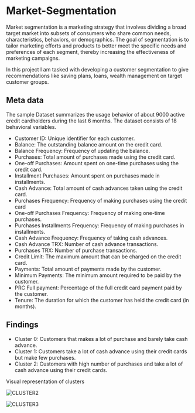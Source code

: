 # Market-Segmentation
Market segmentation is a marketing strategy that involves dividing a broad target market into subsets of consumers who share common needs, characteristics, behaviors, or demographics. The goal of segmentation is to tailor marketing efforts and products to better meet the specific needs and preferences of each segment, thereby increasing the effectiveness of marketing campaigns.

In this project I am tasked with developing a customer segmentation to give recommendations like saving plans, loans, wealth management on target customer groups.

## Meta data

The sample Dataset summarizes the usage behavior of about 9000 active credit cardholders during the last 6 months. The dataset consists of 18 behavioral variables.
- Customer ID: Unique identifier for each customer.
- Balance: The outstanding balance amount on the credit card.
- Balance Frequency: Frequency of updating the balance.
- Purchases: Total amount of purchases made using the credit card.
- One-off Purchases: Amount spent on one-time purchases using the credit card.
- Installment Purchases: Amount spent on purchases made in installments.
- Cash Advance: Total amount of cash advances taken using the credit card.
- Purchases Frequency: Frequency of making purchases using the credit card
- One-off Purchases Frequency: Frequency of making one-time purchases.
- Purchases Installments Frequency: Frequency of making purchases in installments.
- Cash Advance Frequency: Frequency of taking cash advances.
- Cash Advance TRX: Number of cash advance transactions.
- Purchases TRX: Number of purchase transactions.
- Credit Limit: The maximum amount that can be charged on the credit card.
- Payments: Total amount of payments made by the customer.
- Minimum Payments: The minimum amount required to be paid by the customer.
- PRC Full payment: Percentage of the full credit card payment paid by the customer.
- Tenure: The duration for which the customer has held the credit card (in months).

## Findings 
<ul>
  <li>Cluster 0: Customers that makes a lot of purchase and barely take cash advance.</li>
  <li>Cluster 1: Customers take a lot of cash advance using their credit cards but make few purchases.</li>
  <li>Cluster 2: Customers with high number of purchases and take a lot of cash advance using their credit cards.</li>
</ul>
Visual representation of clusters

![CLUSTER2](https://github.com/Promiz10/Market-Segmentation/assets/139330928/93fb9c55-e4de-49e0-970d-7275c9a7e78a)


![CLUSTER3](https://github.com/Promiz10/Market-Segmentation/assets/139330928/eb7828fd-6e43-4593-8e38-a5d36112b0f6)




